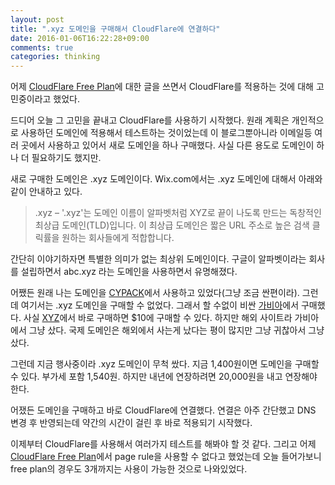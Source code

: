 ```yaml
---
layout: post
title: ".xyz 도메인을 구매해서 CloudFlare에 연결하다"
date: 2016-01-06T16:22:28+09:00
comments: true
categories: thinking
---
```

어제 [CloudFlare Free Plan](/2016/01/05/cloudflare-free-plan/)에 대한 글을 쓰면서 CloudFlare를 적용하는 것에 대해 고민중이라고 했었다.

드디어 오늘 그 고민을 끝내고 CloudFlare를 사용하기 시작했다. 원래 계획은 개인적으로 사용하던 도메인에 적용해서 테스트하는 것이었는데 이 블로그뿐아니라 이메일등 여러 곳에서 사용하고 있어서 새로 도메인을 하나 구매했다. 사실 다른 용도로 도메인이 하나 더 필요하기도 했지만.

새로 구매한 도메인은 .xyz 도메인이다. Wix.com에서는 .xyz 도메인에 대해서 아래와 같이 안내하고 있다.

> .xyz – '.xyz'는 도메인 이름이 알파벳처럼 XYZ로 끝이 나도록 만드는 독창적인 최상급 도메인(TLD)입니다. 이 최상급 도메인은 짧은 URL 주소로 높은 검색 클릭률을 원하는 회사들에게 적합합니다.

간단히 이야기하자면 특별한 의미가 없는 최상위 도메인이다. 구글이 알파벳이라는 회사를 설립하면서 abc.xyz 라는 도메인을 사용하면서 유명해졌다.

어쨌든 원래 나는 도메인을 [CYPACK](http://cypack.com)에서 사용하고 있었다(그냥 조금 싼편이라). 그런데 여기서는 .xyz 도메인을 구매할 수 없었다. 그래서 할 수없이 비싼 [가비아](https://www.gabia.com/)에서 구매했다. 사실 [XYZ](https://gen.xyz/)에서 바로 구매하면 $10에 구매할 수 있다. 하지만 해외 사이트라 가비아에서 그냥 샀다. 국제 도메인은 해외에서 사는게 났다는 평이 많지만 그냥 귀찮아서 그냥 샀다.

그런데 지금 행사중이라 .xyz 도메인이 무척 쌌다. 지금 1,400원이면 도메인을 구매할 수 있다. 부가세 포함 1,540원. 하지만 내년에 연장하려면 20,000원을 내고 연장해야 한다.

어쟀든 도메인을 구매하고 바로 CloudFlare에 연결했다. 연결은 아주 간단했고 DNS 변경 후 반영되는데 약간의 시간이 걸린 후 바로 적용되기 시작했다.

이제부터 CloudFlare를 사용해서 여러가지 테스트를 해봐야 할 것 같다.
그리고 어제 [CloudFlare Free Plan](/2016/01/05/cloudflare-free-plan/)에서 page rule을 사용할 수 없다고 했었는데 오늘 들어가보니 free plan의 경우도 3개까지는 사용이 가능한 것으로 나와있었다.
